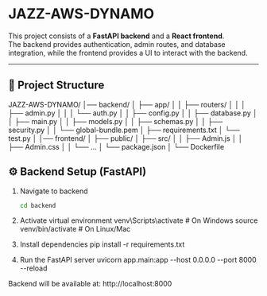 # JAZZ-AWS-DYNAMO

This project consists of a **FastAPI backend** and a **React frontend**.  
The backend provides authentication, admin routes, and database integration, while the frontend provides a UI to interact with the backend.

---

## 📂 Project Structure




JAZZ-AWS-DYNAMO/
│── backend/
│ ├── app/
│ │ ├── routers/
│ │ │ ├── admin.py
│ │ │ └── auth.py
│ │ ├── config.py
│ │ ├── database.py
│ │ ├── main.py
│ │ ├── models.py
│ │ ├── schemas.py
│ │ ├── security.py
│ │ └── global-bundle.pem
│ ├── requirements.txt
│ └── test.py
│
│── frontend/
│ ├── public/
│ ├── src/
│ │ ├── Admin.js
│ │ ├── Admin.css
│ │ └── ...
│ └── package.json
│
└── Dockerfile




## ⚙️ Backend Setup (FastAPI)

1. Navigate to backend
   ```bash
   cd backend

2. Activate virtual environment
   venv\Scripts\activate    # On Windows
   source venv/bin/activate # On Linux/Mac

3. Install dependencies
   pip install -r requirements.txt

4. Run the FastAPI server
   uvicorn app.main:app --host 0.0.0.0 --port 8000 --reload


Backend will be available at:
http://localhost:8000




   

